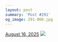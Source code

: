 ```yaml
---
layout: post
summary: 'Post #291'
og_image: 291-960.jpg
---
```


<p>
  <time>
    <a href="/291">August 16, 2025</a>
  </time>
  <a href="/291">
    <img src="{{ site.assets_url }}/291-480.jpg" srcset="{{ site.assets_url }}/291-240.jpg 240w, {{ site.assets_url }}/291-480.jpg 480w, {{ site.assets_url }}/291-720.jpg 720w, {{ site.assets_url }}/291-960.jpg 960w" sizes="(min-width: 700px) 50vw, calc(100vw - 2rem)" />
  </a>
</p>
